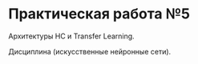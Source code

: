 # Практическая работа №5 
Архитектуры НС и Transfer Learning.

Дисциплина (искусственные нейронные сети).
